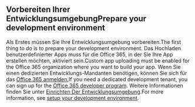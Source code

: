 ## <a name="prepare-your-development-environment"></a><span data-ttu-id="9e66b-101">Vorbereiten Ihrer Entwicklungsumgebung</span><span class="sxs-lookup"><span data-stu-id="9e66b-101">Prepare your development environment</span></span>

<span data-ttu-id="9e66b-102">Als Erstes müssen Sie Ihre Entwicklungsumgebung vorbereiten.</span><span class="sxs-lookup"><span data-stu-id="9e66b-102">The first thing to do is to prepare your development environment.</span></span> <span data-ttu-id="9e66b-103">Das Hochladen benutzerdefinierter Apps muss für die Office 365, in der Sie Ihre App erstellen möchten, aktiviert sein.</span><span class="sxs-lookup"><span data-stu-id="9e66b-103">Custom app uploading must be enabled for the Office 365 organization where you want to build your app.</span></span> <span data-ttu-id="9e66b-104">Wenn Sie einen dedizierten Entwicklungs-Mandanten benötigen, können Sie sich für das [Office 365 anmelden.](https://developer.microsoft.com/office/dev-program)</span><span class="sxs-lookup"><span data-stu-id="9e66b-104">If you need a dedicated development tenant, you can sign up for the [Office 365 developer program](https://developer.microsoft.com/office/dev-program).</span></span> <span data-ttu-id="9e66b-105">Weitere Informationen finden Sie unter [Einrichten Der Entwicklungsumgebung](~/concepts/build-and-test/prepare-your-o365-tenant.md).</span><span class="sxs-lookup"><span data-stu-id="9e66b-105">For more information, see [setup your development environment](~/concepts/build-and-test/prepare-your-o365-tenant.md).</span></span>